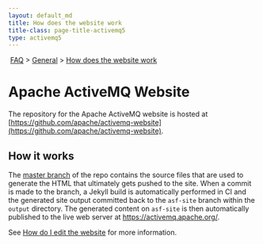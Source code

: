 ```yaml
---
layout: default_md
title: How does the website work 
title-class: page-title-activemq5
type: activemq5
---
```


 [FAQ](faq) > [General](general) > [How does the website work](how-does-the-website-work)

Apache ActiveMQ Website
=======================

The repository for the Apache ActiveMQ website is hosted at [https://github.com/apache/activemq-website](https://github.com/apache/activemq-website).

How it works
------------
The [master branch](https://github.com/apache/activemq-website/tree/master/) of the repo contains the source files that are used to generate the HTML that ultimately gets pushed to the site. When a commit is made to the branch, a Jekyll build is automatically performed in CI and the generated site output committed back to the `asf-site` branch within the `output` directory. The generated content on `asf-site` is then automatically published to the live web server at https://activemq.apache.org/.

See [How do I edit the website](how-do-i-edit-the-website) for more information.